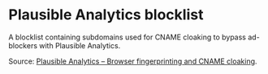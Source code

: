 # Plausible Analytics blocklist

A blocklist containing subdomains used for CNAME cloaking to bypass ad-blockers with Plausible Analytics.

Source: [Plausible Analytics – Browser fingerprinting and CNAME cloaking](https://blog.paranoidpenguin.net/2020/07/plausible-analytics-review-browser-fingerprinting-and-cname-cloaking/).